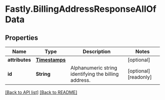 # Fastly.BillingAddressResponseAllOfData

## Properties

Name | Type | Description | Notes
------------ | ------------- | ------------- | -------------
**attributes** | [**Timestamps**](Timestamps.md) |  | [optional] 
**id** | **String** | Alphanumeric string identifying the billing address. | [optional] [readonly] 



[[Back to API list]](../../README.md#endpoints) [[Back to README]](../../README.md)
